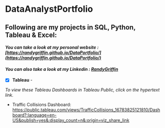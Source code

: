 # DataAnalystPortfolio
## Following are my projects in SQL, Python, Tableau & Excel: <br />
#### *You can take a look at my personal website : [https://randygriffin.github.io/DataPortfolio/](https://randygriffin.github.io/DataPortfolio/)* <br />
#### *You can also take a look at my Linkedin : [RandyGriffin](https://www.linkedin.com/in/randy-j-griffin/)* <br />

- [x] **Tableau** - 

*To view these Tableau Dashboards in Tableau Public, click on the hypertext link.*

- Traffic Collisions Dashboard: 
 https://public.tableau.com/views/TrafficCollisions_16783825121810/Dashboard?:language=en-US&publish=yes&:display_count=n&:origin=viz_share_link
